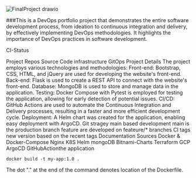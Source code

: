 ![FinalProject drawio](https://github.com/DavidAlkobi/Nodejs-App/assets/136454939/3c45eebd-8dd8-4500-ba00-95bbd227b0b5)

###This is a DevOps portfolio project that demonstrates the entire software development process, from ideation to continuous integration and delivery, by effectively implementing DevOps methodologies. It highlights the importance of DevOps practices in software development.

CI-Status

Project Repos
Source Code
infrastructure
GitOps
Project Details
The project employs various technologies and methodologies:
Front-end: Bootstrap, CSS, HTML, and jQuery are used for developing the website's front-end.
Back-end: Flask is used to create a REST API to connect with the website's front-end.
Database: MongoDB is used to store and manage data in the application.
Testing: Docker Compose with Pytest is employed for testing the application, allowing for early detection of potential issues.
CI/CD: GitHub Actions are used to automate the Continuous Integration and Delivery processes, resulting in a faster and more efficient development cycle.
Deployment: A Helm chart was created for the application, enabling easy deployment with ArgoCD.
Git stragey
main based development
main is the production branch
feature are developed on feateure/* branches
CI tags new version based on the recent tags
Documentation Sources
Docker & Docker-Compose
Nginx
K8S
Helm
mongoDB
Bitnami-Charts
Terraform
GCP
ArgoCD
GitHubActionthe application

    docker build -t my-app:1.0 .       
    
The dot "." at the end of the command denotes location of the Dockerfile.



